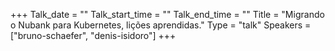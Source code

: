 +++
Talk_date = ""
Talk_start_time = ""
Talk_end_time = ""
Title = "Migrando o Nubank para Kubernetes, lições aprendidas."
Type = "talk"
Speakers = ["bruno-schaefer", "denis-isidoro"]
+++


